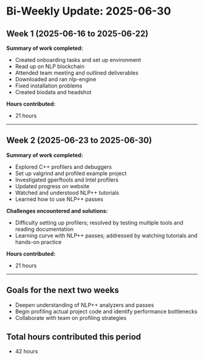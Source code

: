 # Bi-Weekly Update: 2025-06-30

## Week 1 (2025-06-16 to 2025-06-22)
**Summary of work completed:**
- Created onboarding tasks and set up environment
- Read up on NLP blockchain
- Attended team meeting and outlined deliverables
- Downloaded and ran nlp-engine
- Fixed installation problems
- Created biodata and headshot

**Hours contributed:**
- 21 hours

---

## Week 2 (2025-06-23 to 2025-06-30)
**Summary of work completed:**
- Explored C++ profilers and debuggers
- Set up valgrind and profiled example project
- Investigated gperftools and Intel profilers
- Updated progress on website
- Watched and understood NLP++ tutorials
- Learned how to use NLP++ passes

**Challenges encountered and solutions:**
- Difficulty setting up profilers; resolved by testing multiple tools and reading documentation
- Learning curve with NLP++ passes; addressed by watching tutorials and hands-on practice

**Hours contributed:**
- 21 hours

---

## Goals for the next two weeks
- Deepen understanding of NLP++ analyzers and passes
- Begin profiling actual project code and identify performance bottlenecks
- Collaborate with team on profiling strategies

## Total hours contributed this period
- 42 hours
